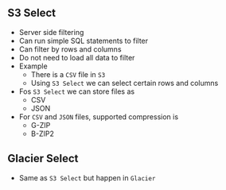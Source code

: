 ## S3 Select

- Server side filtering
- Can run simple SQL statements to filter
- Can filter by rows and columns
- Do not need to load all data to filter
- Example
  - There is a `CSV` file in `S3`
  - Using `S3 Select` we can select certain rows and columns
- Fos `S3 Select` we can store files as
  - CSV
  - JSON
- For `CSV` and `JSON` files, supported compression is
  - G-ZIP
  - B-ZIP2

## Glacier Select

- Same as `S3 Select` but happen in `Glacier`
